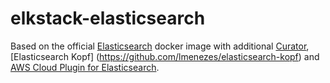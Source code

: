 elkstack-elasticsearch
======================
Based on the official [Elasticsearch](https://registry.hub.docker.com/_/elasticsearch/)
docker image with additional 
[Curator](https://www.elastic.co/guide/en/elasticsearch/client/curator/current/index.html), 
[Elasticsearch Kopf] (https://github.com/lmenezes/elasticsearch-kopf) and 
[AWS Cloud Plugin for Elasticsearch](https://github.com/elastic/elasticsearch-cloud-aws).
